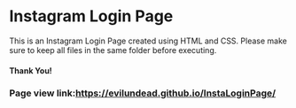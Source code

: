 
# Instagram Login Page

This is an Instagram Login Page created using HTML and CSS.
Please make sure to keep all files in the same folder before executing.

#### Thank You!

### Page view link:https://evilundead.github.io/InstaLoginPage/

